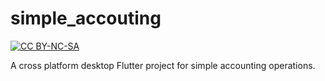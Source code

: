 # simple_accouting

[![CC BY-NC-SA](https://mirrors.creativecommons.org/presskit/buttons/80x15/png/by-nc-sa.png)](https://creativecommons.org/licenses/by-nc-sa/4.0/)

A cross platform desktop Flutter project for simple accounting operations.